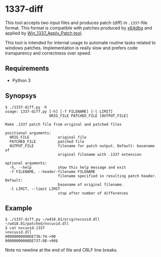 1337-diff
=========

This tool accepts two input files and produces patch (diff) in `.1337`-file format. This format is compatible with patches produced by [x64dbg](https://x64dbg.com/) and applied by [Win\_1337\_Apply\_Patch tool](https://github.com/Deltafox79/Win_1337_Apply_Patch).

This tool is intended for internal usage to automate routine tasks related to windows patches. Implementation is really slow and prefers code transparency and correctness over speed.

## Requirements

* Python 3

## Synopsys

```
$ ./1337-diff.py -h
usage: 1337-diff.py [-h] [-f FILENAME] [-l LIMIT]
                    ORIG_FILE PATCHED_FILE [OUTPUT_FILE]

Make .1337 patch file from original and patched files

positional arguments:
  ORIG_FILE             original file
  PATCHED_FILE          patched file
  OUTPUT_FILE           filename for patch output. Default: basename of
                        original filename with .1337 extension

optional arguments:
  -h, --help            show this help message and exit
  -f FILENAME, --header-filename FILENAME
                        filename specified in resulting patch header. Default:
                        basename of original filename.
  -l LIMIT, --limit LIMIT
                        stop after number of differences
```

## Example

```
$ ./1337-diff.py ~/w418.81/orig/nvcuvid.dll ~/w418.81/patched/nvcuvid.dll 
$ cat nvcuvid.1337 
>nvcuvid.dll
00000000000DE736:74->90
00000000000DE737:08->90$
```

Note no newline at the end of file and CRLF line breaks.
